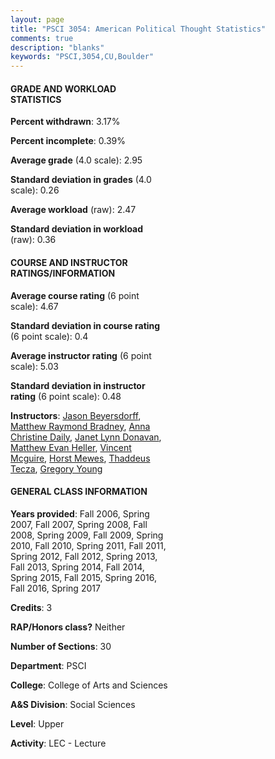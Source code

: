 ```yaml
---
layout: page
title: "PSCI 3054: American Political Thought Statistics"
comments: true
description: "blanks"
keywords: "PSCI,3054,CU,Boulder"
---
```

<head>
<script src="https://ajax.googleapis.com/ajax/libs/jquery/2.1.3/jquery.min.js"></script>
<script src="https://dl.dropboxusercontent.com/s/pc42nxpaw1ea4o9/highcharts.js?dl=0"></script>
<!-- <script src="../assets/js/highcharts.js"></script> -->
<style type="text/css">@font-face {
	font-family: "Bebas Neue";
	src: url(https://www.filehosting.org/file/details/544349/BebasNeue Regular.otf) format("opentype");
	}
	h1.Bebas { 
		font-family: "Bebas Neue", Verdana, Tahoma;
	}
</style>
</head>
<body>
	<div id="container" style="float: right; width: 45%; height: 88%; margin-left: 2.5%; margin-right: 2.5%;"></div>
	<script language="JavaScript">
		$(document).ready(function() {
		var chart = {type: 'column'};
		var title = {text: 'Grade Distribution'};
		var xAxis = {categories: ['A','B','C','D','F'],crosshair: true};
		var yAxis = {min: 0,title: {text: 'Percentage'}};
		var tooltip = {headerFormat: '<center><b><span style="font-size:20px">{point.key}</span></b></center>',
		               pointFormat: '<td style="padding:0"><b>{point.y:.1f}%</b></td>',
		               footerFormat: '</table>',shared: true,useHTML: true};
		var plotOptions = {column: {pointPadding: 0.0,borderWidth: 0}};  
		var credits = {enabled: false};var series= [{name: 'Percent',data: [26.34,50.87,18.74,1.45,2.6,]}];
		var json = {};
		json.chart = chart;
		json.title = title;
		json.tooltip = tooltip;
		json.xAxis = xAxis;
		json.yAxis = yAxis;  
		json.series = series;
		json.plotOptions = plotOptions;  
		json.credits = credits;
		$('#container').highcharts(json);
	});
	</script>
</body>
			   
#### GRADE AND WORKLOAD STATISTICS

**Percent withdrawn**: 3.17%

**Percent incomplete**: 0.39%

**Average grade** (4.0 scale): 2.95

**Standard deviation in grades** (4.0 scale): 0.26

**Average workload** (raw): 2.47

**Standard deviation in workload** (raw): 0.36

#### COURSE AND INSTRUCTOR RATINGS/INFORMATION

**Average course rating** (6 point scale): 4.67

**Standard deviation in course rating** (6 point scale): 0.4

**Average instructor rating** (6 point scale): 5.03

**Standard deviation in instructor rating** (6 point scale): 0.48

**Instructors**: <a href='../../instructors/Jason_Beyersdorff'>Jason Beyersdorff</a>, <a href='../../instructors/Matthew_Raymond_Bradney'>Matthew Raymond Bradney</a>, <a href='../../instructors/Anna_Christine_Daily'>Anna Christine Daily</a>, <a href='../../instructors/Janet_Lynn_Donavan'>Janet Lynn Donavan</a>, <a href='../../instructors/Matthew_Evan_Heller'>Matthew Evan Heller</a>, <a href='../../instructors/Vincent_Mcguire'>Vincent Mcguire</a>, <a href='../../instructors/Horst_Mewes'>Horst Mewes</a>, <a href='../../instructors/Thaddeus_Tecza'>Thaddeus Tecza</a>, <a href='../../instructors/Gregory_Young'>Gregory Young</a>

#### GENERAL CLASS INFORMATION

**Years provided**: Fall 2006, Spring 2007, Fall 2007, Spring 2008, Fall 2008, Spring 2009, Fall 2009, Spring 2010, Fall 2010, Spring 2011, Fall 2011, Spring 2012, Fall 2012, Spring 2013, Fall 2013, Spring 2014, Fall 2014, Spring 2015, Fall 2015, Spring 2016, Fall 2016, Spring 2017

**Credits**: 3

**RAP/Honors class?** Neither

**Number of Sections**: 30

**Department**: PSCI

**College**: College of Arts and Sciences

**A&S Division**: Social Sciences

**Level**: Upper

**Activity**: LEC - Lecture
